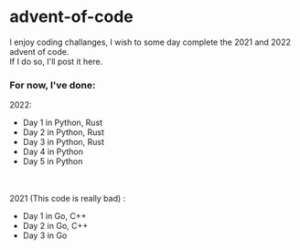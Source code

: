 # advent-of-code
I enjoy coding challanges, I wish to some day complete the 2021 and 2022 advent of code.<br>
If I do so, I'll post it here.
### For now, I've done:
2022:<br>
- Day 1 in Python, Rust
- Day 2 in Python, Rust
- Day 3 in Python, Rust 
- Day 4 in Python
- Day 5 in Python

<br><br>
2021 (This code is really bad) :<br>
- Day 1 in Go, C++
- Day 2 in Go, C++
- Day 3 in Go


